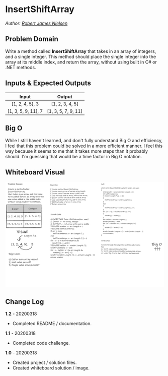 # InsertShiftArray
_Author: [Robert James Nielsen](https://github.com/robertjnielsen)_

## Problem Domain
Write a method called **InsertShiftArray** that takes in an array of integers, and a single integer. This method should place the single integer into the array at its middle index, and return the array, without using built in C# or .NET methods.

## Inputs & Expected Outputs
|Input|Output|
|:---:|:---:|
|[1, 2, 4, 5], 3|[1, 2, 3, 4, 5]|
|[1, 3, 5, 9, 11], 7| [1, 3, 5, 7, 9, 11]|

## Big O
While I still haven't learned, and don't fully understand Big O and efficiency, I feel that this problem could be solved in a more efficient manner. I feel this way because it seems to me that it takes more steps than it probably should. I'm guessing that would be a time factor in Big O notation.

## Whiteboard Visual
![InsertShiftArray Whiteboard Image](../../assets/img/InsertShiftArray.png)

## Change Log
**1.2** - 20200318
- Completed README / documentation.

**1.1** - 20200318
- Completed code challenge.

**1.0** - 20200318
- Created project / solution files.
- Created whiteboard solution / image.